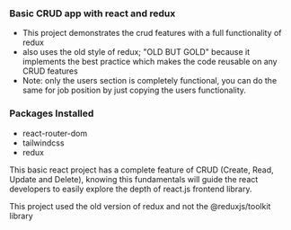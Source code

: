 ### Basic CRUD app with react and redux

- This project demonstrates the crud features with a full functionality of redux
- also uses the old style of redux; "OLD BUT GOLD" because it implements the best practice which makes the code reusable on any CRUD features
- Note: only the users section is completely functional, you can do the same for job position by just copying the users functionality.

### Packages Installed

- react-router-dom
- tailwindcss
- redux

This basic react project has a complete feature of CRUD (Create, Read, Update and Delete), knowing this fundamentals will guide the react developers to easily explore the depth of react.js frontend library.

This project used the old version of redux and not the @reduxjs/toolkit library
